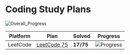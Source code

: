 # Coding Study Plans

![Overall_Progress](https://img.shields.io/badge/Overall_Progress-17%2F75%20%2823%25%29-blue)

| Platform | Plan | Solved | Progress |
|----------|------|--------|----------|
| LeetCode | [LeetCode 75](leetcode/studyplans/leetcode-75/README.md) | **17/75** | ![Progress](https://img.shields.io/badge/Progress-23%25-orange) |

